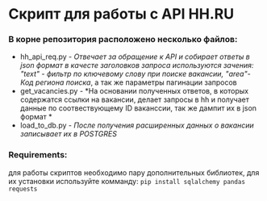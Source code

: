 # Скрипт для работы с API HH.RU

### В корне репозитория расположено несколько файлов:
* hh_api_req.py - *Отвечает за обращение к API и собирает ответы в json формат в качесте заголовков запроса используются зачения: "text" - фильтр по ключевому слову при поиске вакансии, "area"- Код региона поиска*, а так же параметры пагинации запросов
* get_vacancies.py - *На основании полученных ответов, в которых содержатся ссылки на вакансии, делает запросы в hh и получает данные по соотвествующему  ID ваканссии, так же дампит их в json формат *
* load_to_db.py - *После получения расширенных данных о вакансии записывает их в POSTGRES*


### Requirements:
для работы скриптов необходимо пару дополнительных библиотек, для их установки используйте комманду:
`pip install sqlalchemy pandas requests`
